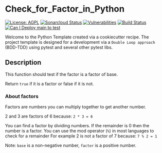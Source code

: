 # Check_for_Factor_in_Python

[![License: AGPL](https://img.shields.io/badge/License-AGPL-blue.svg)](https://github.com/gotreasa/check_for_factor_in_python/blob/main/LICENSE)
[![Sonarcloud Status](https://sonarcloud.io/api/project_badges/measure?project=gotreasa_check_for_factor_in_python&metric=alert_status)](https://sonarcloud.io/dashboard?id=gotreasa_check_for_factor_in_python)
[![Vulnerabilities](https://sonarcloud.io/api/project_badges/measure?project=gotreasa_check_for_factor_in_python&metric=vulnerabilities)](https://sonarcloud.io/summary/new_code?id=gotreasa_check_for_factor_in_python)
[![Build Status](https://github.com/gotreasa/check_for_factor_in_python/actions/workflows/cicd.yml/badge.svg)](https://github.com/gotreasa/check_for_factor_in_python/actions/workflows/cicd.yml)
[![Can I Deploy main to test](https://gotreasa.pactflow.io/pacticipants/check_for_factor_in_python_app/branches/main/latest-version/can-i-deploy/to-environment/test/badge)](https://gotreasa.pactflow.io/hal-browser/browser.html#https://gotreasa.pactflow.io/pacticipants/check_for_factor_in_python_app/branches/main/latest-version/can-i-deploy/to-environment/test/badge)

Welcome to the Python Template created via a cookiecutter recipe. The project template is designed for a development via a `Double Loop approach` (BDD-TDD) using pytest and several other pytest libs.

## Description

This function should test if the factor is a factor of base.

Return `true` if it is a factor or false if it is not.

### About factors

Factors are numbers you can multiply together to get another number.

2 and 3 are factors of 6 because: `2 * 3 = 6`

You can find a factor by dividing numbers. If the remainder is 0 then the number is a factor.
You can use the mod operator (`%`) in most languages to check for a remainder
For example 2 is not a factor of 7 because: `7 % 2 = 1`

Note: `base` is a non-negative number, `factor` is a positive number.
